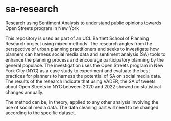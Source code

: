 # sa-research
Research using Sentiment Analysis to understand public opinions towards Open Streets program in New York

This repository is used as part of an UCL Bartlett School of Planning Research project using mixed methods. The research angles from the perspective of urban planning practitioners and seeks to investigate how planners can harness social media data and sentiment analysis (SA) tools to enhance the planning process and encourage participatory planning by the general populace. The investigation uses the Open Streets program in New York City (NYC) as a case study to experiment and evaluate the best practices for planners to harness the potential of SA on social media data. The results of the research indicate that using VADER, the SA of tweets about Open Streets in NYC between 2020 and 2022 showed no statistical changes annually.

The method can be, in theory, applied to any other analysis involving the use of social media data. The data cleaning part will need to be changed according to the specific dataset.

